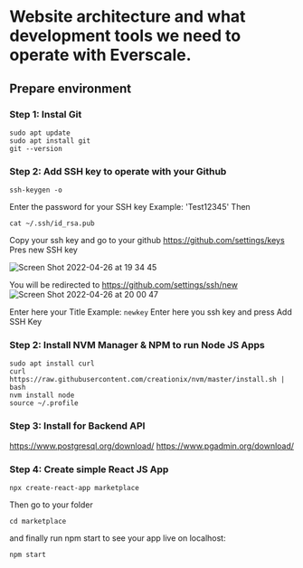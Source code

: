 # Website architecture and what development tools we need to operate with Everscale.

## Prepare environment 

### Step 1: Instal Git

```
sudo apt update
sudo apt install git
git --version
```

### Step 2: Add SSH key to operate with your Github

```
ssh-keygen -o
```
Enter the password for your SSH key 
Example: 'Test12345'
Then
```
cat ~/.ssh/id_rsa.pub
```
Copy your ssh key and go to your github https://github.com/settings/keys
Pres new SSH key

![Screen Shot 2022-04-26 at 19 34 45](https://user-images.githubusercontent.com/61367249/165353573-d959ee4d-432b-4648-8c60-cb84f2d4afe8.png)

You will be redirected to https://github.com/settings/ssh/new
![Screen Shot 2022-04-26 at 20 00 47](https://user-images.githubusercontent.com/61367249/165353906-3051a17d-f37b-4f43-995e-58ef2edde03e.png)

Enter here your Title
Example: `newkey`
Enter here you ssh key and press Add SSH Key

### Step 2: Install NVM Manager & NPM to run Node JS Apps

```
sudo apt install curl
curl https://raw.githubusercontent.com/creationix/nvm/master/install.sh | bash 
nvm install node 
source ~/.profile 
```

### Step 3: Install for Backend API
https://www.postgresql.org/download/
https://www.pgadmin.org/download/

### Step 4: Create simple React JS App

```
npx create-react-app marketplace
```
Then go to your folder
```
cd marketplace
```
and finally run npm start to see your app live on localhost:

```
npm start
```












